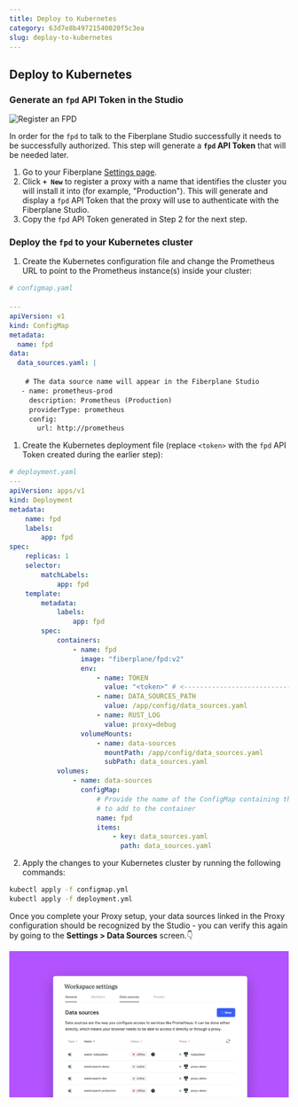 ```yaml
---
title: Deploy to Kubernetes
category: 63d7e8b49721540020f5c3ea
slug: deploy-to-kubernetes
---
```


## Deploy to Kubernetes

### Generate an `fpd` API Token in the Studio

![Register an FPD](/docs/quickstrat/register_an_fpd.png)

In order for the `fpd` to talk to the Fiberplane Studio successfully it needs to be successfully authorized. This step will generate a **`fpd` API Token** that will be needed later.

1. Go to your Fiberplane [Settings page](https://fiberplane.com/settings).
2. Click **`+ New`** to register a proxy with a name that identifies the cluster you will install it into (for example, "Production"). This will generate and display a `fpd` API Token that the proxy will use to authenticate with the Fiberplane Studio.
3. Copy the `fpd` API Token generated in Step 2 for the next step.

### Deploy the `fpd` to your Kubernetes cluster

1. Create the Kubernetes configuration file and change the Prometheus URL to point to the Prometheus instance(s) inside your cluster:

```yaml
# configmap.yaml

---
apiVersion: v1
kind: ConfigMap
metadata:
  name: fpd
data:
  data_sources.yaml: |

    # The data source name will appear in the Fiberplane Studio
   - name: prometheus-prod
     description: Prometheus (Production)
     providerType: prometheus
     config:
       url: http://prometheus
```

1. Create the Kubernetes deployment file (replace `<token>` with the `fpd` API Token created during the earlier step):

```yaml
# deployment.yaml
---
apiVersion: apps/v1
kind: Deployment
metadata:
    name: fpd
    labels:
        app: fpd
spec:
    replicas: 1
    selector:
        matchLabels:
            app: fpd
    template:
        metadata:
            labels:
                app: fpd
        spec:
            containers:
                - name: fpd
                  image: "fiberplane/fpd:v2"
                  env:
                      - name: TOKEN
                        value: "<token>" # <-------------------------------- REPLACE ME
                      - name: DATA_SOURCES_PATH
                        value: /app/config/data_sources.yaml
                      - name: RUST_LOG
                        value: proxy=debug
                  volumeMounts:
                      - name: data-sources
                        mountPath: /app/config/data_sources.yaml
                        subPath: data_sources.yaml
            volumes:
                - name: data-sources
                  configMap:
                      # Provide the name of the ConfigMap containing the files you want
                      # to add to the container
                      name: fpd
                      items:
                          - key: data_sources.yaml
                            path: data_sources.yaml
```

2. Apply the changes to your Kubernetes cluster by running the following commands:

```bash
kubectl apply -f configmap.yml
kubectl apply -f deployment.yml
```

Once you complete your Proxy setup, your data sources linked in the Proxy configuration should be recognized by the Studio - you can verify this again by going to the **Settings > Data Sources** screen.👇

![Untitled](/docs/quickstart/deploy-to-kubernetes/Untitled.png)
